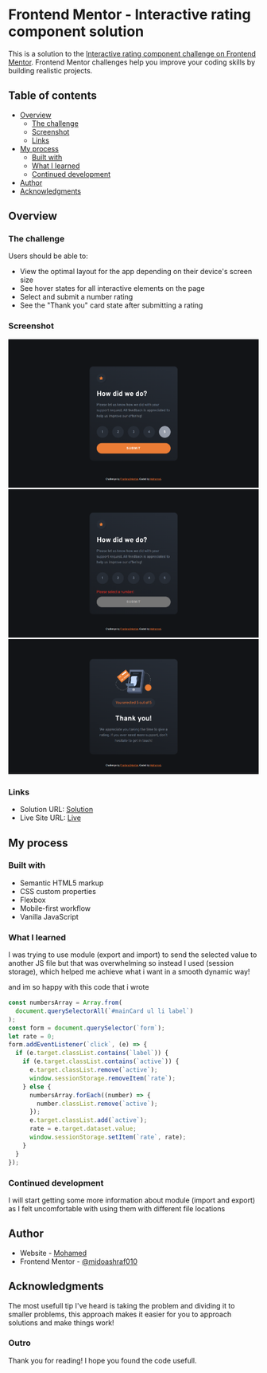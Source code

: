 # Frontend Mentor - Interactive rating component solution

This is a solution to the [Interactive rating component challenge on Frontend Mentor](https://www.frontendmentor.io/challenges/interactive-rating-component-koxpeBUmI). Frontend Mentor challenges help you improve your coding skills by building realistic projects.

## Table of contents

- [Overview](#overview)
  - [The challenge](#the-challenge)
  - [Screenshot](#screenshot)
  - [Links](#links)
- [My process](#my-process)
  - [Built with](#built-with)
  - [What I learned](#what-i-learned)
  - [Continued development](#continued-development)
- [Author](#author)
- [Acknowledgments](#acknowledgments)

## Overview

### The challenge

Users should be able to:

- View the optimal layout for the app depending on their device's screen size
- See hover states for all interactive elements on the page
- Select and submit a number rating
- See the "Thank you" card state after submitting a rating

### Screenshot

![](./design/screenshot-1.png)
![](./design/screenshot-2.png)
![](./design/screenshot-3.png)

### Links

- Solution URL: [Solution](https://www.frontendmentor.io/solutions/interactive-rating-component-bcbOyVzvhw)
- Live Site URL: [Live](https://fementor-rating-component.netlify.app/)

## My process

### Built with

- Semantic HTML5 markup
- CSS custom properties
- Flexbox
- Mobile-first workflow
- Vanilla JavaScript

### What I learned

I was trying to use module (export and import) to send the selected value to another JS file but that was overwhelming so instead I used (session storage),
which helped me achieve what i want in a smooth dynamic way!

and im so happy with this code that i wrote

```js
const numbersArray = Array.from(
  document.querySelectorAll(`#mainCard ul li label`)
);
const form = document.querySelector(`form`);
let rate = 0;
form.addEventListener(`click`, (e) => {
  if (e.target.classList.contains(`label`)) {
    if (e.target.classList.contains(`active`)) {
      e.target.classList.remove(`active`);
      window.sessionStorage.removeItem(`rate`);
    } else {
      numbersArray.forEach((number) => {
        number.classList.remove(`active`);
      });
      e.target.classList.add(`active`);
      rate = e.target.dataset.value;
      window.sessionStorage.setItem(`rate`, rate);
    }
  }
});
```

### Continued development

I will start getting some more information about module (import and export) as I felt uncomfortable with using them with different file locations

## Author

- Website - [Mohamed](https://www.mohamed-dev.netlify.app)
- Frontend Mentor - [@midoashraf010](https://www.frontendmentor.io/profile/midoashraf010)

## Acknowledgments

The most usefull tip I've heard is taking the problem and dividing it to smaller problems, this approach makes it easier for you to approach solutions and make things work!

### Outro

Thank you for reading! I hope you found the code usefull.
